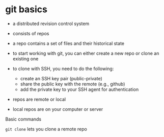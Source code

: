 # git basics

- a distributed revision control system
- consists of repos
- a repo contains a set of files and their historical state

- to start working with git, you can either create a new repo or clone an existing one
- to clone with SSH, you need to do the following:
  - create an SSH key pair (public-private)
  - share the public key with the remote (e.g., github)
  - add the private key to your SSH agent for authentication
- repos are remote or local
- local repos are on your computer or server

Basic commands

`git clone` lets you clone a remote repo

```

